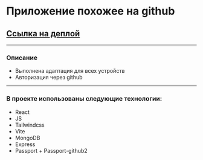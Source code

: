 # Приложение похожее на github

## [Ссылка на деплой](https://github-like-app-f5ze.onrender.com)

---

### Описание

- Выполнена адаптация для всех устройств
- Авторизация через github

---
### В проекте использованы следующие технологии:

- React
- JS
- Tailwindcss
- Vite
- MongoDB
- Express
- Passport + Passport-github2
